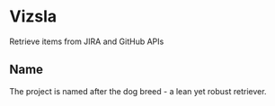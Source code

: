 # Vizsla

Retrieve items from JIRA and GitHub APIs 

## Name

The project is named after the dog breed - a lean yet robust retriever.